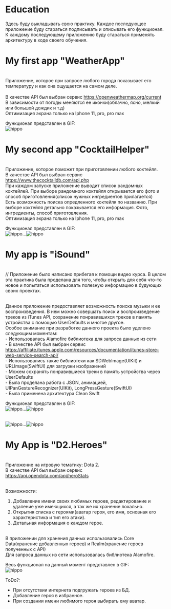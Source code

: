 # Education
Здесь буду выкладывать свою практику.
Каждое последующее приложение буду стараться подписывать и описывать его функционал. К каждому последующему приложению буду стараться применять архитектуру в ходе своего обучения.

# My first app "WeatherApp"
<br>Приложение, которое при запросе любого города показывает его температуру и как она ощущается на самом деле.  
<br>В качестве API был выбран сервис https://openweathermap.org/current
<br>В зависимости от погоды меняются ее иконки(облачно, ясно, мелкий или большой дождик и т.д)
<br>Оптимизация экрана только на Iphone 11, pro, pro max

Функционал представлен в GIF:
<br>![hippo](https://media.giphy.com/media/L46hP3YNgGG3L0k1Gi/giphy.gif)

# My second app "CocktailHelper"
<br>Приложение, которое поможет при приготовлении любого коктейля.
<br>В качестве API был выбран сервис https://www.thecocktaildb.com/api.php
<br>При каждом запуске приложение выводит список рандомных коктейлей. При выборе рандомного коктейля открывается его фото и способ приготовления(список нужных ингредиентов прилагается)
<br>Есть возможность поиска опредленного коктейля по названию. При выборе коктейля детально показывается его информация. Фото, ингредиенты, способ приготовления.
<br>Оптимизация экрана только на Iphone 11, pro, pro max

Функционал представлен в GIF:
<br>![hippo](https://media.giphy.com/media/fwX15Pocz6uw02nqG1/giphy.gif)...![hippo](https://media.giphy.com/media/ZDzWvsR3S0iIbVvCFE/giphy.gif)

# My app is "iSound"
<br>// Приложение было написано прибегая к помощи видео курса. В целом эта практика была проделана для того, чтобы открыть для себя что-то новое и попытаться использовать полезную информацию в будующих своих проектах.

<br>Данное приложение предоставляет возможность поиска музыки и ее воспроизведения. В нем можно совершать поиск и воспроизведение треков из iTunes API, сохранение понравившихся треков в память устройства с помощью UserDefaults и многое другое.
<br>Особое внимание при разработке данного проекта было уделено следующим моментам:
<br>- Использовалась Alamofire библиотека для запроса данных из сети
<br>- В качестве API был выбран сервис https://affiliate.itunes.apple.com/resources/documentation/itunes-store-web-service-search-api/
<br>- Использовались такие библиотеки как SDWebImage(UIKit) и URLImage(SwiftUI) для загрузки изображений
<br>- Можем сохранять понравившиеся треки в память устройства через UserDefaults
<br>- Была проделана работа с JSON, анимацией, UIPanGestureRecognizer(UIKit), LongPressGesture(SwiftUI)
<br>- Была применена архитектура Clean Swift

Функционал представлен в GIF:
<br>![hippo](https://media.giphy.com/media/aK6af9fGekWyqD4ld5/giphy.gif)...![hippo](https://media.giphy.com/media/X4rkQ54ehH53bbNxLT/giphy.gif)

<br>![hippo](https://media.giphy.com/media/ESBLnxuxXGW3H7KTWc/giphy.gif)...![hippo](https://media.giphy.com/media/fUJAJtpSSHvVPsDh89/giphy.gif)

# My App is "D2.Heroes"
<br>Приложение на игровую тематику: Dota 2.
<br>В качестве API был выбран сервис https://api.opendota.com/api/heroStats

<br>Возможности:
1. Добавление имени своих любимых героев, редактирование и удаление уже имеющихся, а так же их хранение локально.
2. Открытия списка с героями(аватар героя, его имя, основная его характеристика и тип его атаки).
3. Детальная информация о каждом герое.

<br>В приложении для хранения данных использовались Core Data(хранение добавленных героев) и Realm(хранение героев полученных с API)
<br>Для запроса данных из сети использовалась библиотека Alamofire. 

Весь функционал на данный момент представлен в GIF:
<br>![hippo](https://media.giphy.com/media/15BHWTiPf4AsYwiUFl/giphy.gif)

ToDo?:
* При отсутствии интернета подгружать героев из БД.
* Добавление героя в избранное.
* При создании имени любимого героя выбирать ему аватар.
